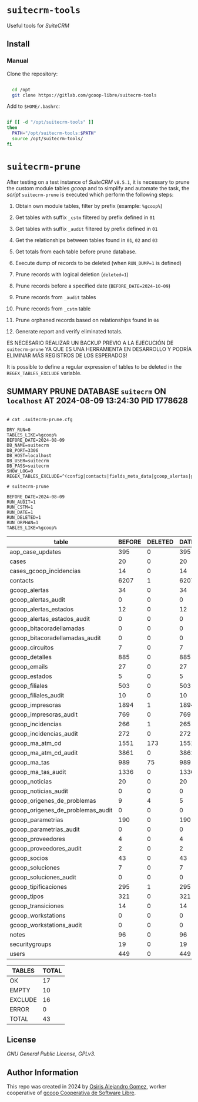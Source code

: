 # `suitecrm-tools`

Useful tools for _SuiteCRM_

## Install

### Manual

Clone the repository:

```bash

  cd /opt
  git clone https://gitlab.com/gcoop-libre/suitecrm-tools

```

Add to `$HOME/.bashrc`:

```bash

if [[ -d "/opt/suitecrm-tools" ]]
then
  PATH="/opt/suitecrm-tools:$PATH"
  source /opt/suitecrm-tools/
fi

```

# `suitecrm-prune`

After testing on a test instance of _SuiteCRM_ `v8.5.1`, it is
necessary to prune the custom module tables _gcoop_ and to simplify and
automate the task, the _script_ `suitecrm-prune` is executed which
perform the following steps:

01. Obtain own module tables, filter by prefix (example: `%gcoop%`)

02. Get tables with suffix `_cstm` filtered by prefix defined in `01`

03. Get tables with suffix `_audit` filtered by prefix defined in `01`

04. Get the relationships between tables found in `01`, `02` and `03`

05. Get totals from each table before prune database.

06. Execute dump of records to be deleted (when `RUN_DUMP=1` is defined)

07. Prune records with logical deletion (`deleted=1`)

08. Prune records before a specified date (`BEFORE_DATE=2024-10-09`)

09. Prune records from `_audit` tables

10. Prune records from `_cstm` table

11. Prune orphaned records based on relationships found in `04`

12. Generate report and verify eliminated totals.

ES NECESARIO REALIZAR UN BACKUP PREVIO A LA EJECUCIÓN DE
`suitecrm-prune` YA QUE ES UNA HERRAMIENTA EN DESARROLLO Y PODRÍA
ELIMINAR MÁS REGISTROS DE LOS ESPERADOS!

It is possible to define a regular expression of tables to be deleted in
the `REGEX_TABLES_EXCLUDE` variable.

## SUMMARY PRUNE DATABASE `suitecrm` ON `localhost` AT 2024-08-09 13:24:30 PID 1778628

```

# cat .suitecrm-prune.cfg

DRY_RUN=0
TABLES_LIKE=%gcoop%
BEFORE_DATE=2024-08-09
DB_NAME=suitecrm
DB_PORT=3306
DB_HOST=localhost
DB_USER=suitecrm
DB_PASS=suitecrm
SHOW_LOG=0
REGEX_TABLES_EXCLUDE=^(config|contacts|fields_meta_data|gcoop_alertas|gcoop_alertas_estados|gcoop_detalles|gcoop_estados|gcoop_filiales|gcoop_impresoras|gcoop_ma_atm_cd|gcoop_ma_tas|gcoop_parametrias|gcoop_proveedores|gcoop_tipificaciones|gcoop_tipos|gcoop_transiciones|jjwg_Maps|relationships|securitygroups|securitygroups_records|securitygroups_users|user_preferences|users)$

# suitecrm-prune

BEFORE_DATE=2024-08-09
RUN_AUDIT=1
RUN_CSTM=1
RUN_DATE=1
RUN_DELETED=1
RUN_ORPHAN=1
TABLES_LIKE=%gcoop%
```

| table                             | BEFORE | DELETED | DATE | AUDIT | CSTM | ORPHAN | TOTAL | AFTER | CHECK |
|-----------------------------------|--------|---------|------|-------|------|--------|-------|-------|-------|
| aop_case_updates                  |    395 |       0 |  395 |     0 |    0 |      0 |   395 |     0 |    OK |
| cases                             |     20 |       0 |   20 |     0 |    0 |      0 |    20 |     0 |    OK |
| cases_gcoop_incidencias           |     14 |       0 |   14 |     0 |    0 |      0 |    14 |     0 |    OK |
| contacts                          |   6207 |       1 | 6207 |     0 |    0 |      0 |  6208 |  6207 |    EX |
| gcoop_alertas                     |     34 |       0 |   34 |     0 |    0 |      6 |    52 |    34 |    EX |
| gcoop_alertas_audit               |      0 |       0 |    0 |     0 |    0 |      0 |     0 |     0 |    EM |
| gcoop_alertas_estados             |     12 |       0 |   12 |     0 |    0 |      0 |    12 |    12 |    EX |
| gcoop_alertas_estados_audit       |      0 |       0 |    0 |     0 |    0 |      0 |     0 |     0 |    EM |
| gcoop_bitacoradellamadas          |      0 |       0 |    0 |     0 |    0 |      0 |     0 |     0 |    EM |
| gcoop_bitacoradellamadas_audit    |      0 |       0 |    0 |     0 |    0 |      0 |     0 |     0 |    EM |
| gcoop_circuitos                   |      7 |       0 |    7 |     0 |    0 |      0 |     7 |     0 |    OK |
| gcoop_detalles                    |    885 |       0 |  885 |     0 |    0 |      1 |   886 |   885 |    EX |
| gcoop_emails                      |     27 |       0 |   27 |     0 |    0 |      0 |    27 |     0 |    OK |
| gcoop_estados                     |      5 |       0 |    5 |     0 |    0 |      4 |     9 |     5 |    EX |
| gcoop_filiales                    |    503 |       0 |  503 |     0 |    0 |      0 |   503 |   503 |    EX |
| gcoop_filiales_audit              |     10 |       0 |   10 |     0 |    0 |      0 |    10 |     0 |    OK |
| gcoop_impresoras                  |   1894 |       1 | 1894 |     0 |    0 |      0 |  1895 |  1894 |    EX |
| gcoop_impresoras_audit            |    769 |       0 |  769 |     0 |    0 |      0 |   769 |     0 |    OK |
| gcoop_incidencias                 |    266 |       1 |  265 |     0 |    0 |      0 |   266 |     0 |    OK |
| gcoop_incidencias_audit           |    272 |       0 |  272 |     0 |    0 |      0 |   272 |     0 |    OK |
| gcoop_ma_atm_cd                   |   1551 |     173 | 1551 |     0 |    0 |      0 |  1724 |  1551 |    EX |
| gcoop_ma_atm_cd_audit             |   3861 |       0 | 3861 |     0 |    0 |      0 |  3861 |     0 |    OK |
| gcoop_ma_tas                      |    989 |      75 |  989 |     0 |    0 |      0 |  1064 |   989 |    EX |
| gcoop_ma_tas_audit                |   1336 |       0 | 1336 |     0 |    0 |      0 |  1336 |     0 |    OK |
| gcoop_noticias                    |     20 |       0 |   20 |     0 |    0 |      0 |    20 |     0 |    OK |
| gcoop_noticias_audit              |      0 |       0 |    0 |     0 |    0 |      0 |     0 |     0 |    EM |
| gcoop_origenes_de_problemas       |      9 |       4 |    5 |     0 |    0 |      0 |     9 |     0 |    OK |
| gcoop_origenes_de_problemas_audit |      0 |       0 |    0 |     0 |    0 |      0 |     0 |     0 |    EM |
| gcoop_parametrias                 |    190 |       0 |  190 |     0 |    0 |      0 |   190 |   190 |    EX |
| gcoop_parametrias_audit           |      0 |       0 |    0 |     0 |    0 |      0 |     0 |     0 |    EM |
| gcoop_proveedores                 |      4 |       0 |    4 |     0 |    0 |      0 |     4 |     4 |    EX |
| gcoop_proveedores_audit           |      2 |       0 |    2 |     0 |    0 |      0 |     2 |     0 |    OK |
| gcoop_socios                      |     43 |       0 |   43 |     0 |    0 |      0 |    43 |     0 |    OK |
| gcoop_soluciones                  |      7 |       0 |    7 |     0 |    0 |      0 |     7 |     0 |    OK |
| gcoop_soluciones_audit            |      0 |       0 |    0 |     0 |    0 |      0 |     0 |     0 |    EM |
| gcoop_tipificaciones              |    295 |       1 |  295 |     0 |    0 |      0 |   591 |   295 |    EX |
| gcoop_tipos                       |    321 |       0 |  321 |     0 |    0 |      0 |   321 |   321 |    EX |
| gcoop_transiciones                |     14 |       0 |   14 |     0 |    0 |      0 |    28 |    14 |    EX |
| gcoop_workstations                |      0 |       0 |    0 |     0 |    0 |      0 |     0 |     0 |    EM |
| gcoop_workstations_audit          |      0 |       0 |    0 |     0 |    0 |      0 |     0 |     0 |    EM |
| notes                             |     96 |       0 |   96 |     0 |    0 |      0 |    96 |     0 |    OK |
| securitygroups                    |     19 |       0 |   19 |     0 |    0 |      0 |    19 |    19 |    EX |
| users                             |    449 |       0 |  449 |     0 |    0 |      0 |   449 |   449 |    EX |

|  TABLES |   TOTAL |
|---------|---------|
|      OK |      17 |
|   EMPTY |      10 |
| EXCLUDE |      16 |
|   ERROR |       0 |
|   TOTAL |      43 |

## License

_GNU General Public License, GPLv3._

## Author Information

This repo was created in 2024 by
 [Osiris Alejandro Gomez](https://osiux.com/), worker cooperative of
 [gcoop Cooperativa de Software Libre](https://www.gcoop.coop/).

